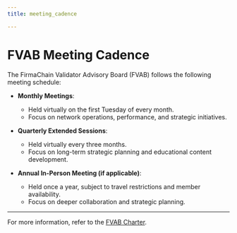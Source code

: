 ```yaml
---
title: meeting_cadence

---
```


# FVAB Meeting Cadence

The FirmaChain Validator Advisory Board (FVAB) follows the following meeting schedule:

- **Monthly Meetings**:
  - Held virtually on the first Tuesday of every month.
  - Focus on network operations, performance, and strategic initiatives.

- **Quarterly Extended Sessions**:
  - Held virtually every three months.
  - Focus on long-term strategic planning and educational content development.

- **Annual In-Person Meeting (if applicable)**:
  - Held once a year, subject to travel restrictions and member availability.
  - Focus on deeper collaboration and strategic planning.

---

For more information, refer to the [FVAB Charter](../charter.md).
